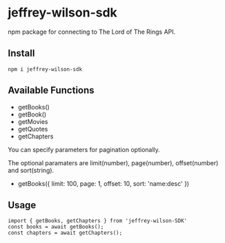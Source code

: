 # jeffrey-wilson-sdk
npm package for connecting to The Lord of The Rings API.

## Install
```
npm i jeffrey-wilson-sdk
```

## Available Functions
* getBooks()
* getBook()
* getMovies
* getQuotes
* getChapters
  
You can specify parameters for pagination optionally.

The optional paramaters are limit(number), page(number), offset(number) and sort(string).
* getBooks({ limit: 100, page: 1, offset: 10, sort: 'name:desc' })

## Usage
```
import { getBooks, getChapters } from 'jeffrey-wilson-SDK'
const books = await getBooks();
const chapters = await getChapters();
```

